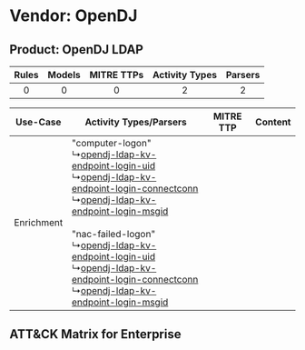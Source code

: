 Vendor: OpenDJ
==============
Product: OpenDJ LDAP
--------------------
| Rules | Models | MITRE TTPs | Activity Types | Parsers |
|:-----:|:------:|:----------:|:--------------:|:-------:|
|   0   |   0    |     0      |       2        |    2    |

|  Use-Case  | Activity Types/Parsers    | MITRE TTP | Content    |
|:----------:| ---- | --------- | ---- |
| Enrichment |  "computer-logon"<br> ↳[opendj-ldap-kv-endpoint-login-uid](Ps/pC_opendjldapkvendpointloginuid.md)<br> ↳[opendj-ldap-kv-endpoint-login-connectconn](Ps/pC_opendjldapkvendpointloginconnectconn.md)<br> ↳[opendj-ldap-kv-endpoint-login-msgid](Ps/pC_opendjldapkvendpointloginmsgid.md)<br><br> "nac-failed-logon"<br> ↳[opendj-ldap-kv-endpoint-login-uid](Ps/pC_opendjldapkvendpointloginuid.md)<br> ↳[opendj-ldap-kv-endpoint-login-connectconn](Ps/pC_opendjldapkvendpointloginconnectconn.md)<br> ↳[opendj-ldap-kv-endpoint-login-msgid](Ps/pC_opendjldapkvendpointloginmsgid.md)<br> |    | [](RM/r_m_opendj_opendj_ldap_Enrichment.md) |

ATT&CK Matrix for Enterprise
----------------------------
